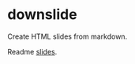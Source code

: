 # downslide

Create HTML slides from markdown.

Readme [slides](https://oliverfields.github.io/downslide/example_slides.html).

